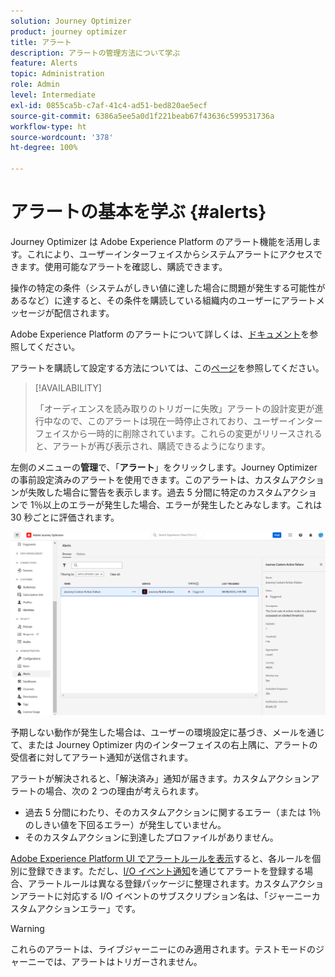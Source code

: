 ```yaml
---
solution: Journey Optimizer
product: journey optimizer
title: アラート
description: アラートの管理方法について学ぶ
feature: Alerts
topic: Administration
role: Admin
level: Intermediate
exl-id: 0855ca5b-c7af-41c4-ad51-bed820ae5ecf
source-git-commit: 6386a5ee5a0d1f221beab67f43636c599531736a
workflow-type: ht
source-wordcount: '378'
ht-degree: 100%

---
```


# アラートの基本を学ぶ {#alerts}

Journey Optimizer は Adobe Experience Platform のアラート機能を活用します。これにより、ユーザーインターフェイスからシステムアラートにアクセスできます。使用可能なアラートを確認し、購読できます。

操作の特定の条件（システムがしきい値に達した場合に問題が発生する可能性があるなど）に達すると、その条件を購読している組織内のユーザーにアラートメッセージが配信されます。

<!--These messages can repeat over a pre-defined time interval until the alert has been resolved.-->

Adobe Experience Platform のアラートについて詳しくは、[ドキュメント](https://experienceleague.adobe.com/docs/experience-platform/observability/alerts/overview.html?lang=ja)を参照してください。

アラートを購読して設定する方法については、この[ページ](https://experienceleague.adobe.com/docs/experience-platform/observability/alerts/ui.html?lang=ja)を参照してください。

>[!AVAILABILITY]
>
>「オーディエンスを読み取りのトリガーに失敗」アラートの設計変更が進行中なので、このアラートは現在一時停止されており、ユーザーインターフェイスから一時的に削除されています。これらの変更がリリースされると、アラートが再び表示され、購読できるようになります。

左側のメニューの&#x200B;**管理**&#x200B;で、「**アラート**」をクリックします。Journey Optimizer の事前設定済みのアラートを使用できます。このアラートは、カスタムアクションが失敗した場合に警告を表示します。過去 5 分間に特定のカスタムアクションで 1％以上のエラーが発生した場合、エラーが発生したとみなします。これは 30 秒ごとに評価されます。

![](assets/alerts-custom-action.png)


<!--A pre-configured alert for Journey Optimizer is available. This alert will warn you if a read segment node has not processed any profile during the defined time frame.

![](assets/alerts1.png)-->

予期しない動作が発生した場合は、ユーザーの環境設定に基づき、メールを通じて、または Journey Optimizer 内のインターフェイスの右上隅に、アラートの受信者に対してアラート通知が送信されます。

アラートが解決されると、「解決済み」通知が届きます。カスタムアクションアラートの場合、次の 2 つの理由が考えられます。
* 過去 5 分間にわたり、そのカスタムアクションに関するエラー（または 1％のしきい値を下回るエラー）が発生していません。
* そのカスタムアクションに到達したプロファイルがありません。

[Adobe Experience Platform UI でアラートルールを表示](https://experienceleague.adobe.com/docs/experience-platform/observability/alerts/ui.html?lang=ja)すると、各ルールを個別に登録できます。ただし、[I/O イベント通知](https://experienceleague.adobe.com/docs/experience-platform/observability/alerts/subscribe.html?lang=ja)を通じてアラートを登録する場合、アラートルールは異なる登録パッケージに整理されます。カスタムアクションアラートに対応する I/O イベントのサブスクリプション名は、「ジャーニーカスタムアクションエラー」です。

<!--The I/O event subscription name corresponding to the Read segment alert is: "Journey read segment Delays, Failures and Errors".-->

>[!WARNING]
>
>これらのアラートは、ライブジャーニーにのみ適用されます。テストモードのジャーニーでは、アラートはトリガーされません。

